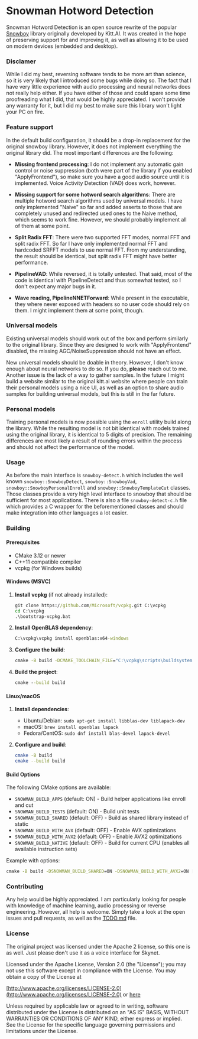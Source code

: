 # Snowman Hotword Detection

Snowman Hotword Detection is an open source rewrite of the popular
[Snowboy](https://github.com/Kitt-AI/snowboy/) library originally developed by Kitt.AI.
It was created in the hope of preserving support for and improving it, as well as allowing
it to be used on modern devices (embedded and desktop).

### Disclamer

While I did my best, reversing software tends to be more art than science, so it is
very likely that I introduced some bugs while doing so. The fact that I have very little
experience with audio processing and neural networks does not really help either. If you have
either of those and could spare some time proofreading what I did, that would be highly
appreciated. I won't provide any warranty for it, but I did my best to make sure this library
won't light your PC on fire.

### Feature support

In the default build configuration, it should be a drop-in replacement for the original snowboy
library. However, it does not implement everything the original library did. The most important
differences are the following:

- **Missing frontend processing**:
  I do not implement any automatic gain control or noise suppression (both were part of the
  library if you enabled "ApplyFrontend"), so make sure you have a good audio source until it
  is implemented. Voice Activity Detection (VAD) does work, however.

- **Missing support for some hotword search algorithms**:
  There are multiple hotword search algorithms used by universal models. I have only implemented
  "Naive" so far and added asserts to those that are completely unused and redirected used ones to
  the Naive method, which seems to work fine. However, we should probably implement all of them at
  some point.

- **Split Radix FFT**:
  There were two supported FFT modes, normal FFT and split radix FFT. So far I have only implemented
  normal FFT and hardcoded SRFFT models to use normal FFT. From my understanding, the result should
  be identical, but split radix FFT might have better performance.

- **PipelineVAD**:
  While reversed, it is totally untested. That said, most of the code is identical with PipelineDetect
  and thus somewhat tested, so I don't expect any major bugs in it.

- **Wave reading, PipelineNNETForward**:
  While present in the executable, they where never exposed with headers so no user code should
  rely on them. I might implement them at some point, though.


### Universal models

Existing universal models should work out of the box and perform similarly to the original library.
Since they are designed to work with "ApplyFrontend" disabled, the missing AGC/NoiseSuppression
should not have an effect.

New universal models should be doable in theory. However, I don't know enough about neural networks
to do so. If you do, **please** reach out to me. Another issue is the lack of a way to gather samples.
In the future I might build a website similar to the original kitt.ai website where people can train
their personal models using a nice UI, as well as an option to share audio samples for building
universal models, but this is still in the far future.

### Personal models
Training personal models is now possible using the `enroll` utility build along the library. While the resulting model is not bit identical with models trained using the original library, it is identical to 5 digits of precision. The remaining differences are most likely a result of rounding errors within the process and should not affect the performance of the model.

### Usage
As before the main interface is `snowboy-detect.h` which includes the well known `snowboy::SnowboyDetect`, `snowboy::SnowboyVad`, `snowboy::SnowboyPersonalEnroll` and `snowboy::SnowboyTemplateCut` classes. Those classes provide a very high level interface to snowboy that should be sufficient for most applications. There is also a file `snowboy-detect-c.h` file which provides a C wrapper for the beforementioned classes and should make integration into other languages a lot easier.

### Building

#### Prerequisites

- CMake 3.12 or newer
- C++11 compatible compiler
- vcpkg (for Windows builds)

#### Windows (MSVC)

1. **Install vcpkg** (if not already installed):
   ```cmd
   git clone https://github.com/Microsoft/vcpkg.git C:\vcpkg
   cd C:\vcpkg
   .\bootstrap-vcpkg.bat
   ```

2. **Install OpenBLAS dependency**:
   ```cmd
   C:\vcpkg\vcpkg install openblas:x64-windows
   ```

3. **Configure the build**:
   ```cmd
   cmake -B build -DCMAKE_TOOLCHAIN_FILE="C:\vcpkg\scripts\buildsystems\vcpkg.cmake" -DVCPKG_TARGET_TRIPLET=x64-windows
   ```

4. **Build the project**:
   ```cmd
   cmake --build build
   ```

#### Linux/macOS

1. **Install dependencies**:
   - Ubuntu/Debian: `sudo apt-get install libblas-dev liblapack-dev`
   - macOS: `brew install openblas lapack`
   - Fedora/CentOS: `sudo dnf install blas-devel lapack-devel`

2. **Configure and build**:
   ```bash
   cmake -B build
   cmake --build build
   ```

#### Build Options

The following CMake options are available:

- `SNOWMAN_BUILD_APPS` (default: ON) - Build helper applications like enroll and cut
- `SNOWMAN_BUILD_TESTS` (default: ON) - Build unit tests
- `SNOWMAN_BUILD_SHARED` (default: OFF) - Build as shared library instead of static
- `SNOWMAN_BUILD_WITH_AVX` (default: OFF) - Enable AVX optimizations
- `SNOWMAN_BUILD_WITH_AVX2` (default: OFF) - Enable AVX2 optimizations
- `SNOWMAN_BUILD_NATIVE` (default: OFF) - Build for current CPU (enables all available instruction sets)

Example with options:
```cmd
cmake -B build -DSNOWMAN_BUILD_SHARED=ON -DSNOWMAN_BUILD_WITH_AVX2=ON [other options...]
```

### Contributing

Any help would be highly appreciated. I am particularly looking for people with knowledge of machine
learning, audio processing or reverse engineering. However, all help is welcome. Simply take a look
at the open issues and pull requests, as well as the [TODO.md](TODO.md) file.

### License

The original project was licensed under the Apache 2 license, so this one is as well.
Just please don't use it as a voice interface for Skynet.

Licensed under the Apache License, Version 2.0 (the "License");
you may not use this software except in compliance with the License.
You may obtain a copy of the License at

[http://www.apache.org/licenses/LICENSE-2.0](http://www.apache.org/licenses/LICENSE-2.0) or
[here](LICENSE.txt)

Unless required by applicable law or agreed to in writing, software
distributed under the License is distributed on an "AS IS" BASIS,
WITHOUT WARRANTIES OR CONDITIONS OF ANY KIND, either express or implied.
See the License for the specific language governing permissions and
limitations under the License.
